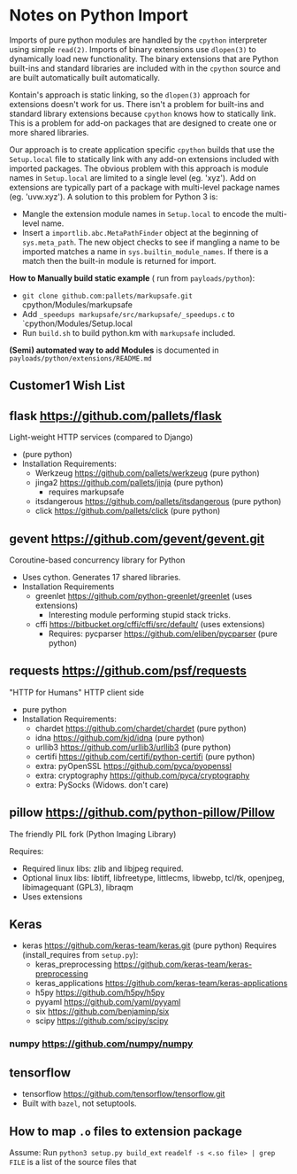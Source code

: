 # Notes on Python Import

Imports of pure python modules are handled by the `cpython` interpreter using simple `read(2)`. Imports of binary extensions use `dlopen(3)` to dynamically load new functionality. The binary extensions that are Python built-ins and standard libraries are included with in the `cpython` source and are built automatically built automatically.

Kontain's approach is static linking, so the `dlopen(3)` approach for extensions doesn't work for us. There isn't a problem for built-ins and standard library extensions because `cpython` knows how to statically link. This is a problem for add-on packages that are designed to create one or more shared libraries.

Our approach is to create application specific `cpython` builds that use the `Setup.local` file to statically link with any add-on extensions included with imported packages. The obvious problem with this approach is module names in `Setup.local` are limited to a single level (eg. 'xyz'). Add on extensions are typically part of a package with multi-level package names (eg. 'uvw.xyz'). A solution to this problem for Python 3 is:

* Mangle the extension module names in `Setup.local` to encode the multi-level name.
* Insert a `importlib.abc.MetaPathFinder` object at the beginning of `sys.meta_path`. The new object checks to see if mangling a name to be imported matches a name in `sys.builtin_module_names`. If there is a match then the built-in module is returned for import.

**How to Manually build static example** ( run from `payloads/python`):

* `git clone github.com:pallets/markupsafe.git` cpython/Modules/markupsafe
* Add `_speedups markupsafe/src/markupsafe/_speedups.c` to `cpython/Modules/Setup.local
* Run `build.sh` to build python.km with `markupsafe` included.

**(Semi) automated way to add Modules** is documented in `payloads/python/extensions/README.md`

## Customer1 Wish List

## flask https://github.com/pallets/flask

Light-weight HTTP services (compared to Django)

* (pure python)
* Installation Requirements:
  * Werkzeug https://github.com/pallets/werkzeug (pure python)
  * jinga2 https://github.com/pallets/jinja  (pure python)
    * requires markupsafe
  * itsdangerous https://github.com/pallets/itsdangerous (pure python)
  * click https://github.com/pallets/click (pure python)

## gevent https://github.com/gevent/gevent.git

Coroutine-based concurrency library for Python

* Uses cython. Generates 17 shared libraries.
* Installation Requirements
  * greenlet https://github.com/python-greenlet/greenlet  (uses extensions)
    * Interesting module performing stupid stack tricks.
  * cffi https://bitbucket.org/cffi/cffi/src/default/ (uses extensions)
    * Requires: pycparser https://github.com/eliben/pycparser (pure python)

## requests https://github.com/psf/requests

"HTTP for Humans" HTTP client side

* pure python
* Installation Requirements:
  * chardet https://github.com/chardet/chardet (pure python)
  * idna https://github.com/kjd/idna (pure python)
  * urllib3 https://github.com/urllib3/urllib3 (pure python)
  * certifi https://github.com/certifi/python-certifi (pure python)
  * extra: pyOpenSSL https://github.com/pyca/pyopenssl
  * extra: cryptography https://github.com/pyca/cryptography
  * extra: PySocks (Widows. don't care)

## pillow https://github.com/python-pillow/Pillow

The friendly PIL fork (Python Imaging Library)

Requires:

* Required linux libs: zlib and libjpeg required.
* Optional linux libs: libtiff, libfreetype, littlecms, libwebp, tcl/tk, openjpeg, libimagequant (GPL3), libraqm
* Uses extensions

## Keras
* keras https://github.com/keras-team/keras.git (pure python)
Requires (install_requires from `setup.py`):
  * keras_preprocessing https://github.com/keras-team/keras-preprocessing
  * keras_applications  https://github.com/keras-team/keras-applications
  * h5py https://github.com/h5py/h5py
  * pyyaml https://github.com/yaml/pyyaml
  * six https://github.com/benjaminp/six
  * scipy https://github.com/scipy/scipy

### numpy https://github.com/numpy/numpy


## tensorflow
* tensorflow https://github.com/tensorflow/tensorflow.git
* Built with `bazel`, not setuptools.

## How to map `.o` files to extension package
Assume: Run `python3 setup.py build_ext`
`readelf -s <.so file> | grep FILE` is a list of the source files that